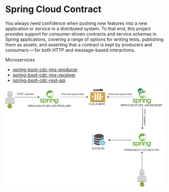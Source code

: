 # Spring Cloud Contract

You always need confidence when pushing new features into a new application or service in a distributed system. To that end, this project provides support for consumer-driven contracts and service schemas in Spring applications, covering a range of options for writing tests, publishing them as assets, and asserting that a contract is kept by producers and consumers — for both HTTP and message-based interactions.

Microservices 
- [spring-boot-cdc-jms-producer](https://github.com/RicardoSabinolrs/spring-cloud-contract/tree/master/spring-boot-cdc-jms-producer)
- [spring-boot-cdc-jms-receiver](https://github.com/RicardoSabinolrs/spring-cloud-contract/tree/master/spring-boot-cdc-jms-receiver.git)
- [spring-boot-cdc-rest-api](https://github.com/RicardoSabinolrs/spring-cloud-contract/tree/master/spring-boot-cdc-rest-api.git)

![Alt text](docs/services.jpg?raw=true "Title")
